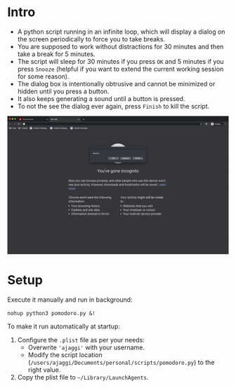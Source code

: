 # Intro

- A python script running in an infinite loop, which will display a dialog on the screen periodically to force you to take breaks.
- You are supposed to work without distractions for 30 minutes and then take a break for 5 minutes.
- The script will sleep for 30 minutes if you press `OK` and 5 minutes if you press `Snooze` (helpful if you want to extend the current working session for some reason).
- The dialog box is intentionally obtrusive and cannot be minimized or hidden until you press a button.
- It also keeps generating a sound until a button is pressed.
- To not the see the dialog ever again, press `Finish` to kill the script.

![screenshot](screenshot-pomodoro.png)

# Setup

Execute it manually and run in background:
```
nohup python3 pomodoro.py &!
```

To make it run automatically at startup:
1. Configure the `.plist` file as per your needs:
    - Overwrite `'ajaggi'` with your username.
    - Modify the script location (`/users/ajaggi/Documents/personal/scripts/pomodoro.py`) to the right value.
2. Copy the plist file to `~/Library/LaunchAgents`.